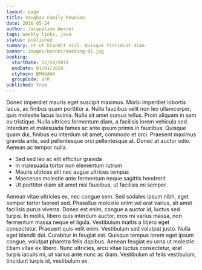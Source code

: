 ```yaml
---
layout: page
title: Vaughan Family Reunion
date: 2016-05-24
author: Jacqueline Werner
tags: weekly links, java
status: published
summary: Ut ut blandit nisl. Quisque tincidunt diam.
banner: images/banner/meeting-01.jpg
booking:
  startDate: 12/28/2019
  endDate: 01/01/2020
  ctyhocn: BMNGAHX
  groupCode: VFR
published: true
---
```

Donec imperdiet mauris eget suscipit maximus. Morbi imperdiet lobortis lacus, ac finibus quam porttitor a. Nulla faucibus velit non leo ullamcorper, quis molestie lacus lacinia. Nulla sit amet cursus tellus. Proin aliquam in sem eu tristique. Nulla ultrices fermentum diam, a facilisis lorem vehicula sed. Interdum et malesuada fames ac ante ipsum primis in faucibus. Quisque quam dui, finibus eu interdum sit amet, commodo et orci. Praesent maximus gravida ante, sed pellentesque orci pellentesque at. Donec at auctor odio. Aenean ac tempor nulla.

* Sed sed leo ac elit efficitur gravida
* In malesuada tortor non elementum rutrum
* Mauris ultrices elit nec augue ultrices tempus
* Maecenas molestie ante fermentum neque sagittis hendrerit
* Ut porttitor diam sit amet nisl faucibus, ut facilisis mi semper.

Aenean vitae ultricies ex, nec congue sem. Sed sodales ipsum nibh, eget semper tortor laoreet sed. Phasellus molestie enim vel erat varius, sit amet facilisis purus viverra. Donec est enim, congue a auctor id, luctus sed turpis. In mollis, libero quis interdum auctor, eros mi varius massa, non fermentum massa neque et ligula. Vestibulum mattis a libero eget consectetur. Praesent quis velit enim. Vestibulum sed volutpat justo.
Nulla eget blandit dui. Curabitur in feugiat est. Quisque tempus lorem eget ipsum congue, volutpat pharetra felis dapibus. Aenean feugiat eu urna ut molestie. Etiam vitae ex libero. Nunc ultricies, arcu vitae luctus consectetur, erat turpis iaculis mi, ut varius ante nunc ac diam. Vestibulum ut felis vestibulum, tincidunt turpis id, vestibulum ex.
